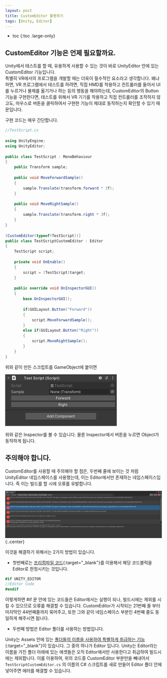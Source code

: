 ```yaml
---
layout: post
title: CustomEditor 활용하기
tags: [Unity, Editor]
---
```


* toc
{:toc .large-only}

## CustomEditor 기능은 언제 필요할까요.  

Unity에서 테스트를 할 때, 유용하게 사용할 수 있는 것이 바로 UnityEditor 안에 있는 CustomEditor 기능입니다.   
특별히 VR에서의 프로그램을 개발할 때는 더욱이 필수적인 요소라고 생각합니다. 왜냐하면, VR 프로그램에서 테스트를 하려면, 직접 HMD를 착용하고 컨트롤러를 들어서 UI를 누르거나 물체를 옮기거나 하는 등의 행동을 해야하는데, CustomEditor의 Button 기능을 구현한다면, 테스트를 위해서 VR 기기를 착용하고 직접 컨트롤러를 조작하지 않고도, 마우스로 버튼을 클릭하여서 구현한 기능이 제대로 동작하는지 확인할 수 있기 때문입니다.  

구현 코드는 매우 간단합니다.  

~~~c#
//TestScript.cs

using UnityEngine;  
using UnityEditor;

public class TestScript : MonoBehaviour  
{
    public Transform sample;
    
    public void MoveForwardSample()
    {
        sample.Translate(transform.forward * 3f);
    }

    public void MoveRightSample()
    {
        sample.Translate(transform.right * 3f);
    }
}

[CustomEditor(typeof(TestScript))]
public class TestScriptCustomEditor : Editor
{
    TestScript script;

    private void OnEnable()
    {
        script = (TestScript)target;
    }

    public override void OnInspectorGUI()
    {
        base.OnInspectorGUI();

        if(GUILayout.Button("Forward"))
        {
            script.MoveForwardSample();
        }
        else if(GUILayout.Button("Right"))
        {
            script.MoveRightSample();
        }
    }
}
~~~ 

위와 같이 만든 스크립트를 GameObject에 붙이면  

![Inspector](/assets/img/post/2019-03-25-CustomEditor/Inspector.png "Custom Inspector")

위와 같은 Inspector를 볼 수 있습니다. 물론 Inspector에서 버튼을 누르면 Object가 동작하게 됩니다.  

## 주의해야 합니다.  

CustomEditor를 사용할 때 주의해야 할 점은, 두번째 줄에 보이는 것 처럼 UnityEditor 네임스페이스를 사용했는데, 이는 Editor에서만 존재하는 네임스페이스입니다. 즉 이는 빌드를 할 시에 오류를 유발합니다.  

![Error](/assets/img/post/2019-03-25-CustomEditor/EditorError.png "Editor Error"){:.center}

이것을 해결하기 위해서는 2가지 방법이 있습니다.  
- 첫번째로는 [프리컴파일 코드](https://docs.unity3d.com/kr/2019.1/Manual/PlatformDependentCompilation.html){:target="_blank"}를 이용해서 해당 코드블럭을 Editor로 한정시키는 것입니다.  

~~~c#
#if UNITY_EDITOR
//Editor Code
#endif
~~~

이렇게하면 #if 문 안에 있는 코드들은 Editor에서는 실행이 되나, 빌드시에는 제외를 시킬 수 있으므로 오류를 해결할 수 있습니다. CustomEditor가 시작되는 21번째 줄 부터 마지막인 44번째줄까지 묶어주고, 또한 그와 같이 네임스페이스 부분인 4번째 줄도 동일하게 해주시면 됩니다.  

- 두번째 방법은 Editor 폴더를 사용하는 방법입니다.  

Unity는 Assets 안에 있는 [폴더들의 이름을 사용하여 특별하게 취급하는 기능](https://docs.unity3d.com/kr/2019.1/Manual/SpecialFolders.html){:target="_blank"}이 있습니다. 그 중의 하나가 Editor 입니다. Unity는 Editor라는 이름을 가진 폴더 아래에 있는 에셋들은 오직 Editor에서만 사용한다고 취급하여 빌드시에는 제외합니다. 이를 이용하여, 위의 코드중 CustomEditor 부분만을 빼내어서 `TestScriptCustomEditor.cs` 의 이름의 C# 스크립트를 새로 만들어 Editor 폴더 안에 넣어주면 에러를 해결할 수 있습니다.  

